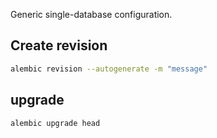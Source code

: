Generic single-database configuration.

## Create revision

```bash
alembic revision --autogenerate -m "message"
```

## upgrade

```bash
alembic upgrade head
```
